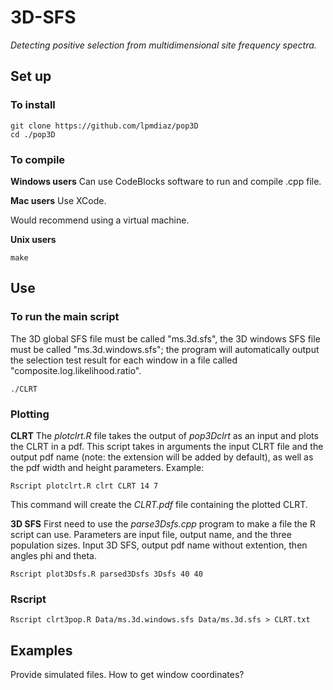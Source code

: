 # 3D-SFS
*Detecting positive selection from multidimensional site frequency spectra.*

## Set up

### To install

	git clone https://github.com/lpmdiaz/pop3D
	cd ./pop3D

### To compile

**Windows users** Can use CodeBlocks software to run and compile .cpp file.

**Mac users** Use XCode.

Would recommend using a virtual machine.

**Unix users**

	make


## Use

### To run the main script

The 3D global SFS file must be called "ms.3d.sfs", the 3D windows SFS file must be called "ms.3d.windows.sfs"; the program will automatically output the selection test result for each window in a file called "composite.log.likelihood.ratio".

	./CLRT 

### Plotting

**CLRT**
The *plotclrt.R* file takes the output of *pop3Dclrt* as an input and plots the CLRT in a pdf. This script takes in arguments the input CLRT file and the output pdf name (note: the extension will be added by default), as well as the pdf width and height parameters. Example:

	Rscript plotclrt.R clrt CLRT 14 7

This command will create the *CLRT.pdf* file containing the plotted CLRT.

**3D SFS**
First need to use the *parse3Dsfs.cpp* program to make a file the R script can use. Parameters are input file, output name, and the three population sizes.
Input 3D SFS, output pdf name without extention, then angles phi and theta.


	Rscript plot3Dsfs.R parsed3Dsfs 3Dsfs 40 40

### Rscript

	Rscript clrt3pop.R Data/ms.3d.windows.sfs Data/ms.3d.sfs > CLRT.txt

## Examples

Provide simulated files.
How to get window coordinates?





